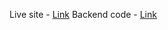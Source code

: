 Live site - [Link](https://shop-nest.vercel.app/)
Backend code - [Link](https://github.com/pranesh12/shop-nest-backend)

